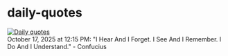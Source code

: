 # daily-quotes
[![Daily quotes](https://github.com/ceepu8/daily-quotes/actions/workflows/daily-quote.yml/badge.svg)](https://github.com/ceepu8/daily-quotes/actions/workflows/daily-quote.yml)<br/>
October 17, 2025 at 12:15 PM: "I Hear And I Forget. I See And I Remember. I Do And I Understand." - Confucius
